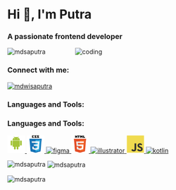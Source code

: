 
<h1 align="left">Hi 👋, I'm Putra</h1>
<h3 align="left">A passionate frontend developer </h3>
<img align="right" alt="coding" width="350" src =https://media2.giphy.com/media/MT5UUV1d4CXE2A37Dg/200w.gif?cid=6c09b952py0nc3l6rg69q2nyenhbpzw4bt63g83n7kdbocys&rid=200w.gif&ct=g>
<p align="left"> <img src="https://komarev.com/ghpvc/?username=mdsaputra&label=Profile%20views&color=0e75b6&style=flat" alt="mdsaputra" /> </p>

<h3 align="left">Connect with me:</h3>
<p align="left">
<a href="https://linkedin.com/in/mdwisaputra" target="blank"><img align="center" src="https://raw.githubusercontent.com/rahuldkjain/github-profile-readme-generator/master/src/images/icons/Social/linked-in-alt.svg" alt="mdwisaputra" height="30" width="40" /></a>
</p>

<h3 align="left">Languages and Tools:</h3>

<h3 align="left">Languages and Tools:</h3>
<p align="left"> <a href="https://developer.android.com" target="_blank" rel="noreferrer"> <img src="https://raw.githubusercontent.com/devicons/devicon/master/icons/android/android-original-wordmark.svg" alt="android" width="40" height="40"/> </a> <a href="https://www.w3schools.com/css/" target="_blank" rel="noreferrer"> <img src="https://raw.githubusercontent.com/devicons/devicon/master/icons/css3/css3-original-wordmark.svg" alt="css3" width="40" height="40"/> </a> <a href="https://www.figma.com/" target="_blank" rel="noreferrer"> <img src="https://www.vectorlogo.zone/logos/figma/figma-icon.svg" alt="figma" width="40" height="40"/> </a> <a href="https://www.w3.org/html/" target="_blank" rel="noreferrer"> <img src="https://raw.githubusercontent.com/devicons/devicon/master/icons/html5/html5-original-wordmark.svg" alt="html5" width="40" height="40"/> </a> <a href="https://www.adobe.com/in/products/illustrator.html" target="_blank" rel="noreferrer"> <img src="https://www.vectorlogo.zone/logos/adobe_illustrator/adobe_illustrator-icon.svg" alt="illustrator" width="40" height="40"/> </a> <a href="https://developer.mozilla.org/en-US/docs/Web/JavaScript" target="_blank" rel="noreferrer"> <img src="https://raw.githubusercontent.com/devicons/devicon/master/icons/javascript/javascript-original.svg" alt="javascript" width="40" height="40"/> </a> <a href="https://kotlinlang.org" target="_blank" rel="noreferrer"> <img src="https://www.vectorlogo.zone/logos/kotlinlang/kotlinlang-icon.svg" alt="kotlin" width="40" height="40"/> </a> </p>
<p><img align="left" src="https://github-readme-stats.vercel.app/api/top-langs?username=mdsaputra&show_icons=true&locale=en&layout=compact" alt="mdsaputra" /></p>


<p>&nbsp;<img align="center" src="https://github-readme-stats.vercel.app/api?username=mdsaputra&show_icons=true&locale=en" alt="mdsaputra" /></p>

<p><img align="center" src="https://github-readme-streak-stats.herokuapp.com/?user=mdsaputra&" alt="mdsaputra" /></p>

